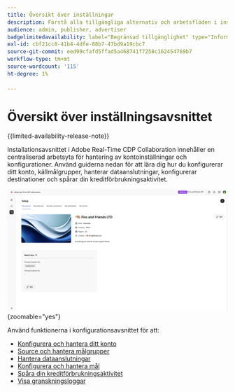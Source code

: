 ```yaml
---
title: Översikt över inställningar
description: Förstå alla tillgängliga alternativ och arbetsflöden i installationsavsnittet för Adobe Real-Time CDP Collaboration
audience: admin, publisher, advertiser
badgelimitedavailability: label="Begränsad tillgänglighet" type="Informative" url="https://helpx.adobe.com/legal/product-descriptions/real-time-customer-data-platform-collaboration.html newtab=true"
exl-id: cbf21cc8-41b4-4dfe-88b7-47bd9a19cbc7
source-git-commit: eed99cfafd5ffad5a468741f7258c162454769b7
workflow-type: tm+mt
source-wordcount: '115'
ht-degree: 1%

---
```


# Översikt över inställningsavsnittet

{{limited-availability-release-note}}

Installationsavsnittet i Adobe Real-Time CDP Collaboration innehåller en centraliserad arbetsyta för hantering av kontoinställningar och konfigurationer. Använd guiderna nedan för att lära dig hur du konfigurerar ditt konto, källmålgrupper, hanterar dataanslutningar, konfigurerar destinationer och spårar din kreditförbrukningsaktivitet.

![En organisations arbetsyta för konfiguration, med en översikt över dess aktuella inställningar.](/help/assets/setup/set-up-overview.png){zoomable="yes"}

Använd funktionerna i konfigurationsavsnittet för att:

* [Konfigurera och hantera ditt konto](/help/guide/setup/onboard-account.md)
* [Source och hantera målgrupper](/help/guide/setup/onboard-audiences.md)
* [Hantera dataanslutningar](/help/guide/setup/manage-data-connection.md)
* [Konfigurera och hantera mål](/help/guide/setup/manage-destinations.md)
* [Spåra din kreditförbrukningsaktivitet](/help/guide/setup/my-activity.md)
* [Visa granskningsloggar](/help/guide/setup/audit-logs.md)

